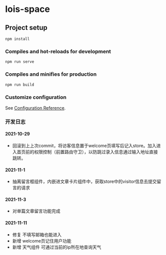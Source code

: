 # lois-space

## Project setup
```
npm install
```

### Compiles and hot-reloads for development
```
npm run serve
```

### Compiles and minifies for production
```
npm run build
```

### Customize configuration
See [Configuration Reference](https://cli.vuejs.org/config/).



### 开发日志
#### 2021-10-29
- 回滚到上上次commit，将访客信息置于welcome页填写后记入store。加入进入首页前的权限控制（前置路由守卫），以防跳过录入信息通过输入地址直接跳转。
#### 2021-11-1
- 抽离留言框组件，内嵌进文章卡片组件中，获取store中的visitor信息去提交留言的请求
#### 2021-11-3
- 对单篇文章留言功能完成
#### 2021-11-11
- 修复 不填写邮箱也能进入
- 新增 welcome页记住用户功能
- 新增 天气组件 可通过当前的ip所在地查询天气